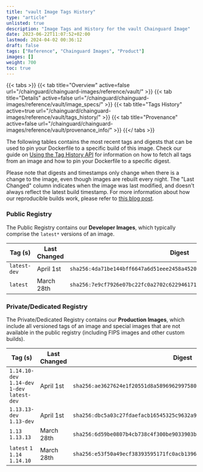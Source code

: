 ```yaml
---
title: "vault Image Tags History"
type: "article"
unlisted: true
description: "Image Tags and History for the vault Chainguard Image"
date: 2023-06-22T11:07:52+02:00
lastmod: 2024-04-02 00:36:12
draft: false
tags: ["Reference", "Chainguard Images", "Product"]
images: []
weight: 700
toc: true
---
```


{{< tabs >}}
{{< tab title="Overview" active=false url="/chainguard/chainguard-images/reference/vault/" >}}
{{< tab title="Details" active=false url="/chainguard/chainguard-images/reference/vault/image_specs/" >}}
{{< tab title="Tags History" active=true url="/chainguard/chainguard-images/reference/vault/tags_history/" >}}
{{< tab title="Provenance" active=false url="/chainguard/chainguard-images/reference/vault/provenance_info/" >}}
{{</ tabs >}}

The following tables contains the most recent tags and digests that can be used to pin your Dockerfile to a specific build of this image. Check our guide on [Using the Tag History API](/chainguard/chainguard-images/using-the-tag-history-api/) for information on how to fetch all tags from an image and how to pin your Dockerfile to a specific digest.

Please note that digests and timestamps only change when there is a change to the image, even though images are rebuilt every night. The "Last Changed" column indicates when the image was last modified, and doesn't always reflect the latest build timestamp. For more information about how our reproducible builds work, please refer to [this blog post](https://www.chainguard.dev/unchained/reproducing-chainguards-reproducible-image-builds).

### Public Registry
The Public Registry contains our **Developer Images**, which typically comprise the `latest*` versions of an image.

| Tag (s)       | Last Changed | Digest                                                                    |
|---------------|--------------|---------------------------------------------------------------------------|
|  `latest-dev` | April 1st    | `sha256:4da71be144bff6647a6d51eee2458a452017ba7aae2f7fd4365f25f410caee20` |
|  `latest`     | March 28th   | `sha256:7e9cf7926e07bc22fc0a2702c62294617150d262aba404adc92b358de8737d34` |


### Private/Dedicated Registry
The Private/Dedicated Registry contains our **Production Images**, which include all versioned tags of an image and special images that are not available in the public registry (including FIPS images and other custom builds).

| Tag (s)                                        | Last Changed | Digest                                                                    |
|------------------------------------------------|--------------|---------------------------------------------------------------------------|
|  `1.14.10-dev` `1.14-dev` `1-dev` `latest-dev` | April 1st    | `sha256:ae3627624e1f20551d8a5896962997580574eead35d748099d0a6f7d04214b51` |
|  `1.13.13-dev` `1.13-dev`                      | April 1st    | `sha256:dbc5a03c27fdaefacb16545325c9632a99acd0c93774005e8526b58bf50d97c9` |
|  `1.13` `1.13.13`                              | March 28th   | `sha256:6d59be0807b4cb738c4f300be9033903b4c51f4a190385d7110ae30be2a6b0c7` |
|  `latest` `1` `1.14` `1.14.10`                 | March 28th   | `sha256:e53f50a49ecf38393595171fc0acb1396b442dae0c1b0ca579dbfb80b643c574` |

